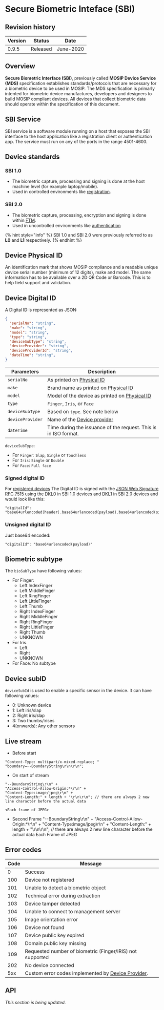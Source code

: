 # Secure Biometric Inteface (SBI)

## Revision history
|Version|Status|Date|
|---|---|---|
|0.9.5|Released|June-2020|

## Overview
**Secure Biometric Interface (SBI)**, previously called **MOSIP Device Service (MDS)** specification establishes standards/protocols that are necessary for a biometric device to be used in MOSIP. The MDS specification is primarly intented for biometric device manufactures, developers and designers to build MOSIP compliant devices. All devices that collect biometric data should operate within the specification of this document.

## SBI Service
SBI service is a software module running on a host that exposes the SBI interface to the host application like a registration client or authentication app. The service must run on any of the ports in the range 4501-4600.

## Device standards
### SBI 1.0 
* The biometric capture, processing and signing is done at the host machine level (for example laptop/mobile). 
* Used in controlled environments like [registration](https://docs.mosip.io/1.2.0/id-lifecycle-management#registration-enrollment).
### SBI 2.0
* The biometric capture, processing, encryption and signing is done within [FTM](ftm.md). 
* Used in uncontrolled environments like [authentication](https://docs.mosip.io/1.2.0/id-authentication)

{% hint style="info" %}
SBI 1.0 and SBI 2.0 were previously referred to as **L0** and **L1** respectively.
{% endhint %}

## Device Physical ID
An identification mark that shows MOSIP compliance and a readable unique device serial number (minimum of 12 digits), make and model. The same information has to be available over a 2D QR Code or Barcode. This is to help field support and validation.

## Device Digital ID
A Digital ID is represented as JSON:
```JSON
{
  "serialNo": "string",
  "make": "string",
  "model": "string",
  "type": "string",
  "deviceSubType": "string",
  "deviceProvider": "string",
  "deviceProviderId": "string",
  "dateTime": "string",
}
```
|Parameters|Description|
|---|---|
|`serialNo`|As printed on [Physical ID](#device-physical-id)
|`make`|Brand name as printed on [Physical ID](#device-physical-id)|
|`model`|Model of the device as printed on [Physical ID](#device-physical-id)|
|`type`|`Finger`, `Iris`, or `Face`|
|`deviceSubType`|Based on `type`. See note below|
|`deviceProvider` | Name of the [Device provider](https://docs.mosip.io/1.2.0/partners#partner-types)|
|`dateTime`| Time during the issuance of the request. This is in ISO format.|

`deviceSubType`:
* For `Finger`: `Slap`, `Single` or `Touchless`
* For `Iris`: `Single` or `Double`
* For `Face`: `Full face`

### Signed digital ID
For [registered devices]()
The Digital ID is signed with the [JSON Web Signature RFC 7515](https://datatracker.ietf.org/doc/html/rfc7515) using the [DKL0](keys.md#device-specific-keys) in SBI 1.0 devices and [DKL1](keys.md#device-specific-keys) in SBI 2.0 devices and would look like this:
```
"digitalId": "base64urlencoded(header).base64urlencoded(payload).base64urlencoded(signature)"
```
### Unsigned digital ID
Just base64 encoded:
```
"digitalId": "base64urlencoded(payload)"
```

## Biometric subtype
The `bioSubType` have following values:
* For Finger: 
    * Left IndexFinger 
    * Left MiddleFinger
    * Left RingFinger
    * Left LittleFinger
    * Left Thumb
    * Right IndexFinger
    * Right MiddleFinger 
    * Right RingFinger
    * Right LittleFinger
    * Right Thumb
    * UNKNOWN
* For Iris
    * Left
    * Right
    * UNKNOWN
* For Face: No subtype

## Device subID
`deviceSubId` is used to enable a specific sensor in the device. It can have following values:
* 0: Unknown device
* 1: Left iris/slap 
* 2: Right iris/slap
* 3: Two thumbs/irises
* 4(onwards): Any other sensors

## Live stream

* Before start
```
"Content-Type: multipart/x-mixed-replace; " 
"boundary=--BoundaryString\r\n\r\n";
```

* On start of stream
```
"--BoundaryString\r\n" +
"Access-Control-Allow-Origin:*\r\n" +
"Content-Type:image/jpeg\r\n" +
"Content-Length:" + length + "\r\n\r\n"; // there are always 2 new line character before the actual data

<Each frame of JPEG>
```

* Second Frame
"--BoundaryString\r\n" +
"Access-Control-Allow-Origin:*\r\n" +
"Content-Type:image/jpeg\r\n" +
"Content-Length:" + length + "\r\n\r\n"; // there are always 2 new line character before the actual data
Each Frame of JPEG


## Error codes
Code | Message
-----|--------
0   | Success
100 | Device not registered
101 | Unable to detect a biometric object
102 | Technical error during extraction
103 | Device tamper detected
104 | Unable to connect to management server
105 | Image orientation error
106 | Device not found
107 | Device public key expired
108 | Domain public key missing
109 | Requested number of biometric (Finger/IRIS) not supported
202 | No device connected
5xx | Custom error codes implemented by [Device Provider](https://docs.mosip.io/1.2.0/partners#partner-types). 

## API
_This section is being updated_.
